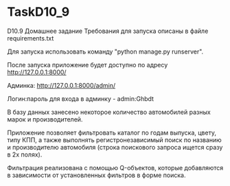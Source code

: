 # TaskD10_9

D10.9 Домашнее задание
Требования для запуска описаны в файле requirements.txt

Для запуска использовать команду "python manage.py runserver".

После запуска приложение будет доступно по адресу http://127.0.0.1:8000/

Админка: http://127.0.0.1:8000/admin/

Логин:пароль для входа в админку - admin:Ghbdt

В базу данных занесено некоторое количество автомобилей разных марок и производителей.

Приложение позволяет фильтровать каталог по годам выпуска, цвету, типу КПП, а также выполнять регистронезависимый поиск по названию и производителю автомобиля (строка поискового запроса ищется сразу в 2х полях).

Фильтрация реализована с помощью Q-объектов, которые добавляются в зависимости от установленных фильтров в форме поиска.